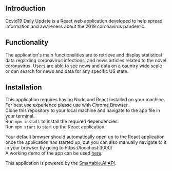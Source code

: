 ## Introduction

Covid19 Daily Update is a React web application developed to help spread information and awareness about the 2019 coronavirus pandemic.

## Functionality

The application's main functionalities are to retrieve and display statistical data regarding coronavirus infections, and news articles related to the novel coronavirus. Users are able to see news and data on a country wide scale or can search for news and data for any specific US state.

## Installation

This application requires having Node and React installed on your machine. For best use experience please use with Chrome Browser.\
Clone this repository to your local machine and navigate to the app file in your terminal.\
Run `npm install` to install the required dependencies.\
Run `npm start` to start up the React application.

Your default browser should automatically open up to the React application once the application has started up,
but you can also manually navigate to it in your browser by going to https://locahost:3000/ \
A working demo of the app can be used [here](https://dren39.github.io/covid19-updater-app/).

This application is powered by the [Smartable.AI API](https://developer.smartable.ai/api-details#api=coronavirus).
